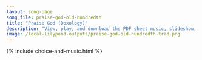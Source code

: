 ```yaml
---
layout: song-page
song_file: praise-god-old-hundredth
title: "Praise God (Doxology)"
description: "View, play, and download the PDF sheet music, slideshow, and audio. Lyrics: Praise God from whom all blessings flow; praise God all creatures here below; praise God above, ye heav'nly host; praise Father, Son, and Holy Ghost. ... english french spanish german christian 4part chords"
image: /local-lilypond-outputs/praise-god-old-hundredth-trad.png
---
```


{% include choice-and-music.html %}